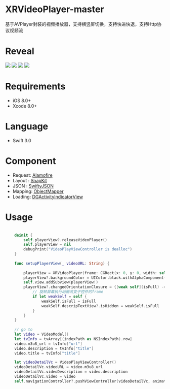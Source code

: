 # XRVideoPlayer-master

基于AVPlayer封装的视频播放器，支持横竖屏切换，支持快进快退，支持Http协议视频流

# Reveal

![](https://github.com/hanzhuzi/XRVideoPlayer-master/blob/master/XRVideoPlayer-master/snaps/snap1.png)
![](https://github.com/hanzhuzi/XRVideoPlayer-master/blob/master/XRVideoPlayer-master/snaps/snap2.png)
![](https://github.com/hanzhuzi/XRVideoPlayer-master/blob/master/XRVideoPlayer-master/snaps/snap3.png)
![](https://github.com/hanzhuzi/XRVideoPlayer-master/blob/master/XRVideoPlayer-master/snaps/snap4.png)

# Requirements
* iOS 8.0+
* Xcode 8.0+

# Language
* Swift 3.0

# Component
* Request: [Alamofire](https://github.com/Alamofire/Alamofire)
* Layout : [SnapKit](https://github.com/SnapKit)
* JSON   : [SwiftyJSON](https://github.com/SwiftyJSON/SwiftyJSON)
* Mapping: [ObjectMapper](https://github.com/Hearst-DD/ObjectMapper)
* Loading: [DGActivityIndicatorView](https://github.com/gontovnik/DGActivityIndicatorView)

# Usage

```Swift

    deinit {
        self.playerView?.releaseVideoPlayer()
        self.playerView = nil
        debugPrint("VideoPlayViewController is dealloc")
    }
    
    func setupPlayerView(_ videoURL: String) {
        
        playerView = XRVideoPlayer(frame: CGRect(x: 0, y: 0, width: self.view.bounds.width, height: 250), videoURL: videoURL, isLocalResource: false)
        playerView?.backgroundColor = UIColor.black.withAlphaComponent(0.9)
        self.view.addSubview(playerView!)
        playerView?.changedOrientationClosure = {[weak self](isFull) -> () in
            // 旋转屏幕执行动画改变子控件的frame
            if let weakSelf = self {
                weakSelf.isFull = isFull
                weakSelf.descripTextView?.isHidden = weakSelf.isFull
            }
        }
    }
    
    // go to
    let video = VideoModel()
    let tvInfo = tvArray[(indexPath as NSIndexPath).row]
    video.m3u8_url = tvInfo["url"]
    video.description = tvInfo["title"]
    video.title = tvInfo["title"]

    let videoDetailVc = VideoPlayViewController()
    videoDetailVc.videoURL = video.m3u8_url
    videoDetailVc.videoDescription = video.description
    videoDetailVc.video = video
    self.navigationController?.pushViewController(videoDetailVc, animated: true)

```

